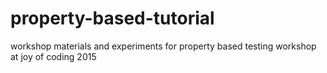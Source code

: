 # property-based-tutorial
workshop materials and experiments for property based testing workshop at joy of coding 2015
